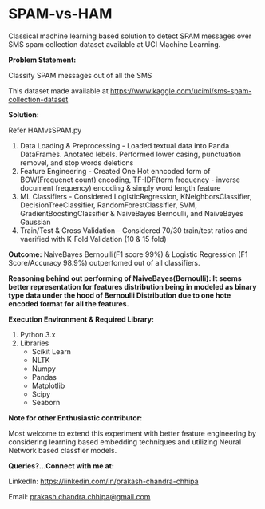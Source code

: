 # SPAM-vs-HAM
Classical machine learning based solution to detect SPAM messages over SMS spam collection dataset available at UCI Machine Learning.

**Problem Statement:**

Classify SPAM messages out of all the SMS

This dataset made available at https://www.kaggle.com/uciml/sms-spam-collection-dataset

**Solution:**

Refer HAMvsSPAM.py


1) Data Loading & Preprocessing - Loaded textual data into Panda DataFrames. Anotated lebels. Performed lower casing, punctuation removel, and stop words deletions
2) Feature Engineering - Created One Hot enncoded form of BOW(Frequenct count) encoding, TF-IDF(term frequency - inverse document frequency) encoding & simply word length feature
3) ML Classifiers - Considered LogisticRegression, KNeighborsClassifier, DecisionTreeClassifier, RandomForestClassifier, SVM, GradientBoostingClassifier & NaiveBayes Bernoulli, and NaiveBayes Gaussian
4) Train/Test & Cross Validation - Considered 70/30 train/test ratios and vaerified with K-Fold Validation (10 & 15 fold)

**Outcome:**
NaiveBayes Bernoulli(F1 score 99%) & Logistic Regression (F1 Score/Accuracy 98.9%) outperfomed out of all classifiers.

**Reasoning behind out performing of NaiveBayes(Bernoulli): It seems better representation for features distribution being in modeled as binary type data under the hood of Bernoulli Distribution due to one hote encoded format for all the features.**

**Execution Environment & Required Library:**

 1. Python 3.x
 2. Libraries
    - Scikit Learn
    - NLTK
    - Numpy
    - Pandas
    - Matplotlib
    - Scipy
    - Seaborn


**Note for other Enthusiastic contributor:**

Most welcome to extend this experiment with better feature engineering by considering learning based embedding techniques and utilizing Neural Network based classfier models.

**Queries?...Connect with me at:**

LinkedIn: https://linkedin.com/in/prakash-chandra-chhipa

Email: prakash.chandra.chhipa@gmail.com
